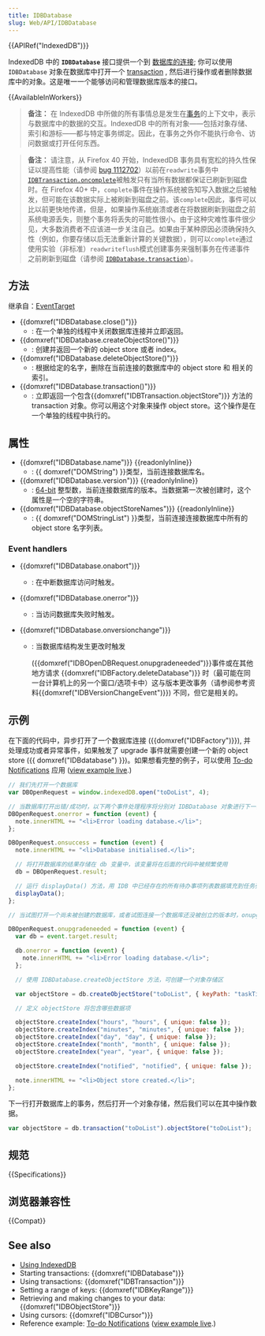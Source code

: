 ```yaml
---
title: IDBDatabase
slug: Web/API/IDBDatabase
---
```


{{APIRef("IndexedDB")}}

IndexedDB 中的 **`IDBDatabase`** 接口提供一个到 [数据库的连接](/zh-CN/docs/IndexedDB#database_connection); 你可以使用 `IDBDatabase` 对象在数据库中打开一个 [transaction](/zh-CN/docs/IndexedDB#gloss_transaction) , 然后进行操作或者删除数据库中的对象。这是唯一一个能够访问和管理数据库版本的接口。

{{AvailableInWorkers}}

> **备注：** 在 IndexedDB 中所做的所有事情总是发生在[事务](/zh-CN/docs/IndexedDB/Basic_Concepts_Behind_IndexedDB#gloss_transaction)的上下文中，表示与数据库中的数据的交互。IndexedDB 中的所有对象——包括对象存储、索引和游标——都与特定事务绑定。因此，在事务之外你不能执行命令、访问数据或打开任何东西。

> **备注：** 请注意，从 Firefox 40 开始，IndexedDB 事务具有宽松的持久性保证以提高性能（请参阅 [bug 1112702](https://bugzilla.mozilla.org/show_bug.cgi?id=1112702)）以前在`readwrite`事务中 [`IDBTransaction.oncomplete`](/zh-CN/docs/Web/API/IDBTransaction/oncomplete)被触发只有当所有数据都保证已刷新到磁盘时。在 Firefox 40+ 中，`complete`事件在操作系统被告知写入数据之后被触发，但可能在该数据实际上被刷新到磁盘之前。该`complete`因此，事件可以比以前更快地传递，但是，如果操作系统崩溃或者在将数据刷新到磁盘之前系统电源丢失，则整个事务将丢失的可能性很小。由于这种灾难性事件很少见，大多数消费者不应该进一步关注自己。如果由于某种原因必须确保持久性（例如，你要存储以后无法重新计算的关键数据），则可以`complete`通过使用实验（非标准）`readwriteflush`模式创建事务来强制事务在传递事件之前刷新到磁盘（请参阅 [`IDBDatabase.transaction`](/zh-CN/docs/Web/API/IDBDatabase/transaction)）。

## 方法

继承自：[EventTarget](/zh-CN/docs/DOM/EventTarget)

- {{domxref("IDBDatabase.close()")}}
  - : 在一个单独的线程中关闭数据库连接并立即返回。
- {{domxref("IDBDatabase.createObjectStore()")}}
  - : 创建并返回一个新的 object store 或者 index。
- {{domxref("IDBDatabase.deleteObjectStore()")}}
  - : 根据给定的名字，删除在当前连接的数据库中的 object store 和 相关的索引。
- {{domxref("IDBDatabase.transaction()")}}
  - : 立即返回一个包含{{domxref("IDBTransaction.objectStore")}} 方法的 transaction 对象。你可以用这个对象来操作 object store。这个操作是在一个单独的线程中执行的。

## 属性

- {{domxref("IDBDatabase.name")}} {{readonlyInline}}
  - : {{ domxref("DOMString") }}类型，当前连接数据库名。
- {{domxref("IDBDatabase.version")}} {{readonlyInline}}
  - : [64-bit](</zh-CN/docs/NSPR_API_Reference/Long_Long_(64-bit)_Integers>) 整型数，当前连接数据库的版本。当数据第一次被创建时，这个属性是一个空的字符串。
- {{domxref("IDBDatabase.objectStoreNames")}} {{readonlyInline}}
  - : {{ domxref("DOMStringList") }}类型，当前连接连接数据库中所有的 object store 名字列表。

### Event handlers

- {{domxref("IDBDatabase.onabort")}}
  - : 在中断数据库访问时触发。
- {{domxref("IDBDatabase.onerror")}}
  - : 当访问数据库失败时触发。
- {{domxref("IDBDatabase.onversionchange")}}

  - : 当数据库结构发生更改时触发

    ({{domxref("IDBOpenDBRequest.onupgradeneeded")}}事件或在其他地方请求 {{domxref("IDBFactory.deleteDatabase")}} 时（最可能在同一台计算机上的另一个窗口/选项卡中）这与版本更改事务（请参阅参考资料{{domxref("IDBVersionChangeEvent")}}) 不同，但它是相关的。

## 示例

在下面的代码中，异步打开了一个数据库连接 ({{domxref("IDBFactory")}}), 并处理成功或者异常事件，如果触发了 upgrade 事件就需要创建一个新的 object store ({{ domxref("IDBdatabase") }})。如果想看完整的例子，可以使用 [To-do Notifications](https://github.com/mdn/dom-examples/tree/main/to-do-notifications) 应用 ([view example live](https://mdn.github.io/dom-examples/to-do-notifications/).)

```js
// 我们先打开一个数据库
var DBOpenRequest = window.indexedDB.open("toDoList", 4);

// 当数据库打开出错/成功时，以下两个事件处理程序将分别对 IDBDatabase 对象进行下一步操作
DBOpenRequest.onerror = function (event) {
  note.innerHTML += "<li>Error loading database.</li>";
};

DBOpenRequest.onsuccess = function (event) {
  note.innerHTML += "<li>Database initialised.</li>";

  // 将打开数据库的结果存储在 db 变量中，该变量将在后面的代码中被频繁使用
  db = DBOpenRequest.result;

  // 运行 displayData() 方法，用 IDB 中已经存在的所有待办事项列表数据填充到任务列表中
  displayData();
};

// 当试图打开一个尚未被创建的数据库，或者试图连接一个数据库还没被创立的版本时，onupgradeneeded 事件会被触发

DBOpenRequest.onupgradeneeded = function (event) {
  var db = event.target.result;

  db.onerror = function (event) {
    note.innerHTML += "<li>Error loading database.</li>";
  };

  // 使用 IDBDatabase.createObjectStore 方法，可创建一个对象存储区

  var objectStore = db.createObjectStore("toDoList", { keyPath: "taskTitle" });

  // 定义 objectStore 将包含哪些数据项

  objectStore.createIndex("hours", "hours", { unique: false });
  objectStore.createIndex("minutes", "minutes", { unique: false });
  objectStore.createIndex("day", "day", { unique: false });
  objectStore.createIndex("month", "month", { unique: false });
  objectStore.createIndex("year", "year", { unique: false });

  objectStore.createIndex("notified", "notified", { unique: false });

  note.innerHTML += "<li>Object store created.</li>";
};
```

下一行打开数据库上的事务，然后打开一个对象存储，然后我们可以在其中操作数据。

```js
var objectStore = db.transaction("toDoList").objectStore("toDoList");
```

## 规范

{{Specifications}}

## 浏览器兼容性

{{Compat}}

## See also

- [Using IndexedDB](/zh-CN/docs/Web/API/IndexedDB_API/Using_IndexedDB)
- Starting transactions: {{domxref("IDBDatabase")}}
- Using transactions: {{domxref("IDBTransaction")}}
- Setting a range of keys: {{domxref("IDBKeyRange")}}
- Retrieving and making changes to your data: {{domxref("IDBObjectStore")}}
- Using cursors: {{domxref("IDBCursor")}}
- Reference example: [To-do Notifications](https://github.com/mdn/dom-examples/tree/main/to-do-notifications) ([view example live](https://mdn.github.io/dom-examples/to-do-notifications/).)
